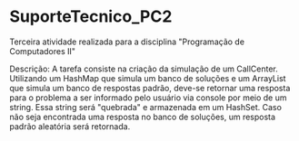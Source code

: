 # SuporteTecnico_PC2
Terceira atividade realizada para a disciplina "Programação de Computadores II"

Descrição: A tarefa consiste na criação da simulação de um CallCenter. Utilizando um HashMap que simula um banco de soluções e um ArrayList que 
           simula um banco de respostas padrão, deve-se retornar uma resposta para o problema a ser informado pelo usuário via console por meio de um string. Essa string
           será "quebrada" e armazenada em um HashSet. 
           Caso não seja encontrada uma resposta no banco de soluções, um resposta padrão aleatória será retornada.
